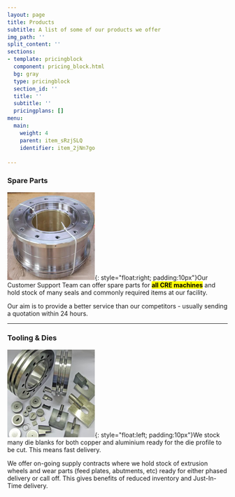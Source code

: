 ```yaml
---
layout: page
title: Products
subtitle: A list of some of our products we offer
img_path: ''
split_content: ''
sections:
- template: pricingblock
  component: pricing_block.html
  bg: gray
  type: pricingblock
  section_id: ''
  title: ''
  subtitle: ''
  pricingplans: []
menu:
  main:
    weight: 4
    parent: item_sRzjSLQ
    identifier: item_2jNn7go

---
```

### Spare Parts

![](/images/spare-parts-product.jpg){: style="float:right; padding:10px"}Our Customer Support Team can offer spare parts for **<mark>all CRE machines</mark>** and hold stock of many seals and commonly required items at our facility.

Our aim is to provide a better service than our competitors - usually sending a quotation within 24 hours.

***

### Tooling & Dies

![](/images/tooling-dies.jpg){: style="float:left; padding:10px"}We stock many die blanks for both copper and aluminium ready for the die profile to be cut. This means fast delivery.

We offer on-going supply contracts where we hold stock of extrusion wheels and wear parts (feed plates, abutments, etc) ready for either phased delivery or call off. This gives benefits of reduced inventory and Just-In-Time delivery.
